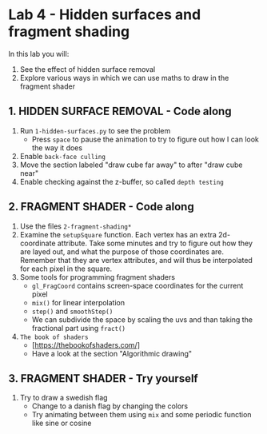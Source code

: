 # Lab 4 - Hidden surfaces and fragment shading
In this lab you will:
1. See the effect of hidden surface removal
2. Explore various ways in which we can use maths to draw in the fragment shader

## 1. HIDDEN SURFACE REMOVAL - Code along
1. Run `1-hidden-surfaces.py` to see the problem
    * Press `space` to pause the animation to try to figure out how I can look the way it does
2. Enable `back-face culling`
3. Move the section labeled "draw cube far away" to after "draw cube near"
4. Enable checking against the z-buffer, so called `depth testing`

## 2. FRAGMENT SHADER - Code along
1. Use the files `2-fragment-shading*`
2. Examine the `setupSquare` function. Each vertex has an extra 2d-coordinate attribute. Take some minutes and try to figure out how they are layed out, and what the purpose of those coordinates are. Remember that they are vertex attributes, and will thus be interpolated for each pixel in the square.
3. Some tools for programming fragment shaders
    * `gl_FragCoord` contains screen-space coordinates for the current pixel
    * `mix()` for linear interpolation
    * `step()` and `smoothStep()`
    * We can subdivide the space by scaling the uvs and than taking the fractional part using `fract()`
4. `The book of shaders`
    * [https://thebookofshaders.com/]
    * Have a look at the section "Algorithmic drawing"
    
## 3. FRAGMENT SHADER - Try yourself
1. Try to draw a swedish flag
    * Change to a danish flag by changing the colors
    * Try animating between them using `mix` and some periodic function like sine or cosine
